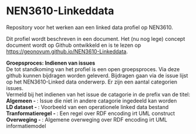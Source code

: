 # NEN3610-Linkeddata
Repository voor het werken aan een linked data profiel op NEN3610.

Dit profiel wordt beschreven in een document. Het (nu nog lege) concept document wordt op Github ontwikkeld en is te lezen op https://geonovum.github.io/NEN3610-Linkeddata. 

<b>Groepsproces: Indienen van issues</b><BR>
De tot standkoming van het profiel is een open groepsproces. Via deze github kunnen bijdragen worden geleverd.
Bijdragen gaan via de issue lijst op het NEN3610-Linked data onderwerp. Er zijn een aantal categorien issues.<BR>
Vermeld bij het indienen van het issue de catagorie in de prefix van de titel:<BR>
<b>Algemeen - </b>: Issue die niet in andere catagorie ingedeeld kan worden<BR>
<b>LD dataset - </b>: Voorbeeld van een operationele linked data bestand<BR>
<b>Tranformatieregel - </b>: Een regel over RDF encoding irt UML construct<BR> 
<b>Overweging - </b>: Algemene overweging over RDF encoding irt UML informatiemodel<BR>
